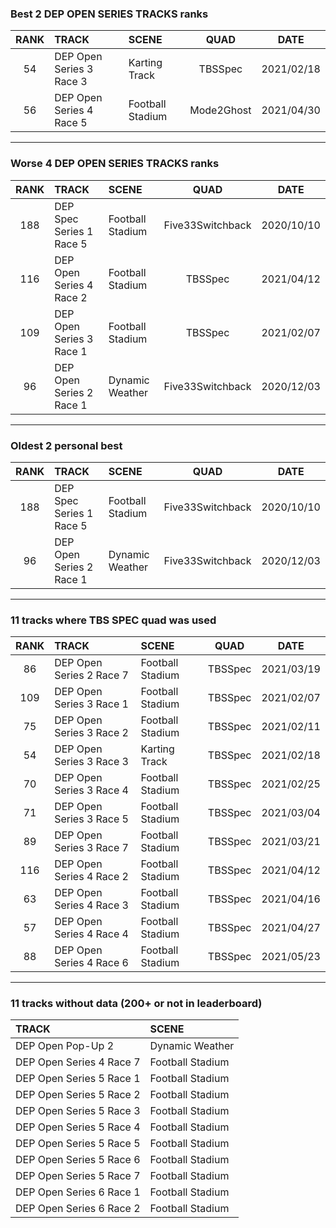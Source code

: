 ### Best 2 DEP OPEN SERIES TRACKS ranks
|RANK|TRACK|SCENE|QUAD|DATE|
|:---:|:---|:---|:---:|:---:|
|54|DEP Open Series 3 Race 3|Karting Track|TBSSpec|2021/02/18|
|56|DEP Open Series 4 Race 5|Football Stadium|Mode2Ghost|2021/04/30|
---
### Worse 4 DEP OPEN SERIES TRACKS ranks
|RANK|TRACK|SCENE|QUAD|DATE|
|:---:|:---|:---|:---:|:---:|
|188|DEP Spec Series 1 Race 5|Football Stadium|Five33Switchback|2020/10/10|
|116|DEP Open Series 4 Race 2|Football Stadium|TBSSpec|2021/04/12|
|109|DEP Open Series 3 Race 1|Football Stadium|TBSSpec|2021/02/07|
|96|DEP Open Series 2 Race 1|Dynamic Weather|Five33Switchback|2020/12/03|
---
### Oldest 2 personal best
|RANK|TRACK|SCENE|QUAD|DATE|
|:---:|:---|:---|:---:|:---:|
|188|DEP Spec Series 1 Race 5|Football Stadium|Five33Switchback|2020/10/10|
|96|DEP Open Series 2 Race 1|Dynamic Weather|Five33Switchback|2020/12/03|
---
### 11 tracks where TBS SPEC quad was used
|RANK|TRACK|SCENE|QUAD|DATE|
|:---:|:---|:---|:---:|:---:|
|86|DEP Open Series 2 Race 7|Football Stadium|TBSSpec|2021/03/19|
|109|DEP Open Series 3 Race 1|Football Stadium|TBSSpec|2021/02/07|
|75|DEP Open Series 3 Race 2|Football Stadium|TBSSpec|2021/02/11|
|54|DEP Open Series 3 Race 3|Karting Track|TBSSpec|2021/02/18|
|70|DEP Open Series 3 Race 4|Football Stadium|TBSSpec|2021/02/25|
|71|DEP Open Series 3 Race 5|Football Stadium|TBSSpec|2021/03/04|
|89|DEP Open Series 3 Race 7|Football Stadium|TBSSpec|2021/03/21|
|116|DEP Open Series 4 Race 2|Football Stadium|TBSSpec|2021/04/12|
|63|DEP Open Series 4 Race 3|Football Stadium|TBSSpec|2021/04/16|
|57|DEP Open Series 4 Race 4|Football Stadium|TBSSpec|2021/04/27|
|88|DEP Open Series 4 Race 6|Football Stadium|TBSSpec|2021/05/23|
---
### 11 tracks without data (200+ or not in leaderboard)
|TRACK|SCENE|
|:---|:---|
|DEP Open Pop-Up 2|Dynamic Weather|
|DEP Open Series 4 Race 7|Football Stadium|
|DEP Open Series 5 Race 1|Football Stadium|
|DEP Open Series 5 Race 2|Football Stadium|
|DEP Open Series 5 Race 3|Football Stadium|
|DEP Open Series 5 Race 4|Football Stadium|
|DEP Open Series 5 Race 5|Football Stadium|
|DEP Open Series 5 Race 6|Football Stadium|
|DEP Open Series 5 Race 7|Football Stadium|
|DEP Open Series 6 Race 1|Football Stadium|
|DEP Open Series 6 Race 2|Football Stadium|
